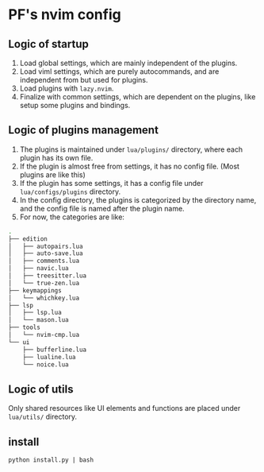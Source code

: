 # PF's nvim config 

## Logic of startup

1. Load global settings, which are mainly independent of the plugins.
2. Load viml settings, which are purely autocommands, and are independent from but used for plugins.
3. Load plugins with `lazy.nvim`. 
4. Finalize with common settings, which are dependent on the plugins, like setup some plugins and bindings.

## Logic of plugins management 

1. The plugins is maintained under `lua/plugins/` directory, where each plugin has its own file.
2. If the plugin is almost free from settings, it has no config file. (Most plugins are like this)
3. If the plugin has some settings, it has a config file under `lua/configs/plugins` directory.
4. In the config directory, the plugins is categorized by the directory name, and the config file is named after the plugin name.
5. For now, the categories are like: 
```bash
.
├── edition
│   ├── autopairs.lua
│   ├── auto-save.lua
│   ├── comments.lua
│   ├── navic.lua
│   ├── treesitter.lua
│   └── true-zen.lua
├── keymappings
│   └── whichkey.lua
├── lsp
│   ├── lsp.lua
│   └── mason.lua
├── tools
│   └── nvim-cmp.lua
└── ui
    ├── bufferline.lua
    ├── lualine.lua
    └── noice.lua
```

## Logic of utils 

Only shared resources like UI elements and functions are placed under `lua/utils/` directory.

## install

```
python install.py | bash
```
